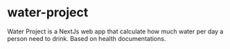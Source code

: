 # water-project

Water Project is a NextJs web app that calculate how much water per day a person need to drink. Based on health documentations.
